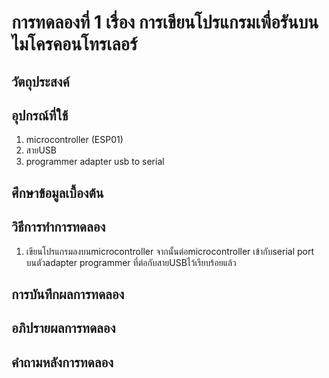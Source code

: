 # การทดลองที่ 1 เรื่อง การเขียนโปรแกรมเพื่อรันบนไมโครคอนโทรเลอร์
## วัตถุประสงค์

## อุปกรณ์ที่ใช้
1. microcontroller (ESP01)
2. สายUSB
3. programmer adapter usb to serial

## ศึกษาข้อมูลเบื้องต้น

## วิธีการทำการทดลอง
1. เขียนโปรแกรมลงบนmicrocontroller จากนั้นต่อmicrocontroller เข้ากับserial port บนตัวadapter programmer ที่ต่อกับสายUSBไว้เรียบร้อยแล้ว


## การบันทึกผลการทดลอง

## อภิปรายผลการทดลอง

## คำถามหลังการทดลอง
